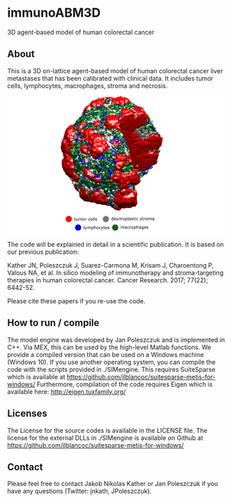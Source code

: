 # immunoABM3D
3D agent-based model of human colorectal cancer

## About

This is a 3D on-lattice agent-based model of human colorectal cancer liver metastases that has been calibrated with clinical data. It includes tumor cells, lymphocytes, macrophages, stroma and necrosis.

![3D visualization](preview.png "3D visualization")

The code will be explained in detail in a scientific publication. It is based on our previous publication:

Kather JN, Poleszczuk J, Suarez-Carmona M, Krisam J, Charoentong P, Valous NA, et al. In silico modeling of immunotherapy and stroma-targeting therapies in human colorectal cancer. Cancer Research. 2017; 77(22); 6442-52.

Please cite these papers if you re-use the code. 

## How to run / compile

The model engine was developed by Jan Poleszczuk and is implemented in C++. Via MEX, this can be used by the high-level Matlab functions. We provide a compiled version that can be used on a Windows machine (Windows 10). If you use another operating system, you can compile the code with the scripts provided in ./SIMengine. This requires SuiteSparse which is available at https://github.com/jlblancoc/suitesparse-metis-for-windows/
Furthermore, compilation of the code requires Eigen which is available here: http://eigen.tuxfamily.org/

## Licenses

The License for the source codes is available in the LICENSE file. The license for the external DLLs in ./SIMengine is available on Github at https://github.com/jlblancoc/suitesparse-metis-for-windows/

## Contact

Please feel free to contact Jakob Nikolas Kather or Jan Poleszczuk if you have any questions (Twitter: jnkath, JPoleszczuk). 